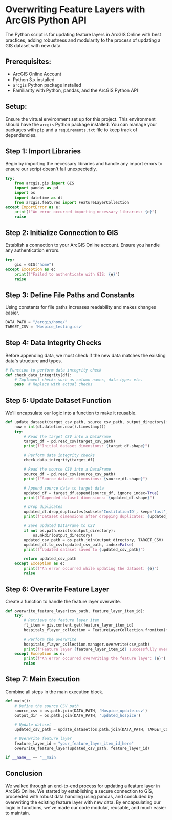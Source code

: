 # Overwriting Feature Layers with ArcGIS Python API
The Python script is for updating feature layers in ArcGIS Online with best practices, adding robustness and modularity to the process of updating a GIS dataset with new data.

## Prerequisites:
- ArcGIS Online Account
- Python 3.x installed
- `arcgis` Python package installed
- Familiarity with Python, pandas, and the ArcGIS Python API

## Setup:
Ensure the virtual environment set up for this project. This environment should have the `arcgis` Python package installed. You can manage your packages with `pip` and a `requirements.txt` file to keep track of dependencies.

## Step 1: Import Libraries
Begin by importing the necessary libraries and handle any import errors to ensure our script doesn't fail unexpectedly.

```python
try:
    from arcgis.gis import GIS
    import pandas as pd
    import os
    import datetime as dt
    from arcgis.features import FeatureLayerCollection
except ImportError as e:
    print(f"An error occurred importing necessary libraries: {e}")
    raise
```

## Step 2: Initialize Connection to GIS
Establish a connection to your ArcGIS Online account. Ensure you handle any authentication errors.

```python
try:
    gis = GIS("home")
except Exception as e:
    print(f"Failed to authenticate with GIS: {e}")
    raise
```

## Step 3: Define File Paths and Constants
Using constants for file paths increases readability and makes changes easier.

```python
DATA_PATH = "/arcgis/home/"
TARGET_CSV = 'Hospice_testing.csv'
```

## Step 4: Data Integrity Checks
Before appending data, we must check if the new data matches the existing data's structure and types.

```python
# Function to perform data integrity check
def check_data_integrity(df):
    # Implement checks such as column names, data types etc.
    pass  # Replace with actual checks
```

## Step 5: Update Dataset Function
We'll encapsulate our logic into a function to make it reusable.

```python
def update_dataset(target_csv_path, source_csv_path, output_directory):
    now = int(dt.datetime.now().timestamp())
    try:
        # Read the target CSV into a DataFrame
        target_df = pd.read_csv(target_csv_path)
        print(f"Initial dataset dimensions: {target_df.shape}")

        # Perform data integrity checks
        check_data_integrity(target_df)

        # Read the source CSV into a DataFrame
        source_df = pd.read_csv(source_csv_path)
        print(f"Source dataset dimensions: {source_df.shape}")

        # Append source data to target data
        updated_df = target_df.append(source_df, ignore_index=True)
        print(f"Appended dataset dimensions: {updated_df.shape}")

        # Drop duplicates
        updated_df.drop_duplicates(subset='InstitutionID', keep='last', inplace=True)
        print(f"Dataset dimensions after dropping duplicates: {updated_df.shape}")

        # Save updated DataFrame to CSV
        if not os.path.exists(output_directory):
            os.mkdir(output_directory)
        updated_csv_path = os.path.join(output_directory, TARGET_CSV)
        updated_df.to_csv(updated_csv_path, index=False)
        print(f"Updated dataset saved to {updated_csv_path}")

        return updated_csv_path
    except Exception as e:
        print(f"An error occurred while updating the dataset: {e}")
        raise
```

## Step 6: Overwrite Feature Layer
Create a function to handle the feature layer overwrite.

```python
def overwrite_feature_layer(csv_path, feature_layer_item_id):
    try:
        # Retrieve the feature layer item
        fl_item = gis.content.get(feature_layer_item_id)
        hospitals_flayer_collection = FeatureLayerCollection.fromitem(fl_item)
        
        # Perform the overwrite
        hospitals_flayer_collection.manager.overwrite(csv_path)
        print(f"Feature layer {feature_layer_item_id} successfully overwritten.")
    except Exception as e:
        print(f"An error occurred overwriting the feature layer: {e}")
        raise
```

## Step 7: Main Execution
Combine all steps in the main execution block.

```python
def main():
    # Define the source CSV path
    source_csv = os.path.join(DATA_PATH, 'Hospice_update.csv')
    output_dir = os.path.join(DATA_PATH, 'updated_hospice')

    # Update dataset
    updated_csv_path = update_dataset(os.path.join(DATA_PATH, TARGET_CSV), source_csv, output_dir)

    # Overwrite feature layer
    feature_layer_id = "your_feature_layer_item_id_here"
    overwrite_feature_layer(updated_csv_path, feature_layer_id)

if __name__ == "__main
```

## Conclusion
We walked through an end-to-end process for updating a feature layer in ArcGIS Online. We started by establishing a secure connection to GIS, proceeded with robust data handling using pandas, and concluded by overwriting the existing feature layer with new data. By encapsulating our logic in functions, we’ve made our code modular, reusable, and much easier to maintain.
